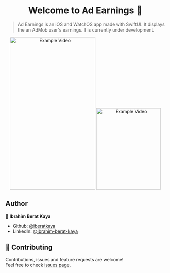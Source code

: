 <h1 align="center">Welcome to Ad Earnings 👋</h1>

> Ad Earnings is an iOS and WatchOS app made with SwiftUI. It displays the an AdMob user's earnings. It is currently under development.

<p align="center">
    <img alt="Example Video" src="https://raw.githubusercontent.com/iberatkaya/adearnings/master/screenshots/1.gif" width="270" height="480">
    <img alt="Example Video" src="https://raw.githubusercontent.com/iberatkaya/adearnings/master/screenshots/2.gif" width="203" height="256">
</p>

## Author

👤 **Ibrahim Berat Kaya**

- Github: [@iberatkaya](https://github.com/iberatkaya)
- LinkedIn: [@ibrahim-berat-kaya](https://linkedin.com/in/ibrahim-berat-kaya)

## 🤝 Contributing

Contributions, issues and feature requests are welcome!<br />Feel free to check [issues page](https://github.com/iberatkaya/ad-earnings/issues).
